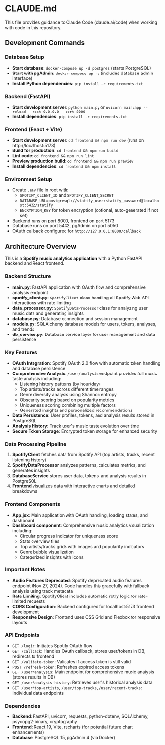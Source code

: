 # CLAUDE.md

This file provides guidance to Claude Code (claude.ai/code) when working with code in this repository.

## Development Commands

### Database Setup
- **Start database**: `docker-compose up -d postgres` (starts PostgreSQL)
- **Start with pgAdmin**: `docker-compose up -d` (includes database admin interface)
- **Install Python dependencies**: `pip install -r requirements.txt`

### Backend (FastAPI)
- **Start development server**: `python main.py` or `uvicorn main:app --reload --host 0.0.0.0 --port 8000`
- **Install dependencies**: `pip install -r requirements.txt`

### Frontend (React + Vite)
- **Start development server**: `cd frontend && npm run dev` (runs on http://localhost:5173)
- **Build for production**: `cd frontend && npm run build`
- **Lint code**: `cd frontend && npm run lint`
- **Preview production build**: `cd frontend && npm run preview`
- **Install dependencies**: `cd frontend && npm install`

### Environment Setup
- Create `.env` file in root with:
  - `SPOTIFY_CLIENT_ID` and `SPOTIFY_CLIENT_SECRET`
  - `DATABASE_URL=postgresql://statify_user:statify_password@localhost:5432/statify`
  - `ENCRYPTION_KEY` for token encryption (optional, auto-generated if not set)
- Backend runs on port 8000, frontend on port 5173
- Database runs on port 5432, pgAdmin on port 5050
- OAuth callback configured for `http://127.0.0.1:8000/callback`

## Architecture Overview

This is a **Spotify music analytics application** with a Python FastAPI backend and React frontend.

### Backend Structure
- **main.py**: FastAPI application with OAuth flow and comprehensive analysis endpoint
- **spotify_client.py**: `SpotifyClient` class handling all Spotify Web API interactions with rate limiting  
- **data_processor.py**: `SpotifyDataProcessor` class for analyzing user music data and generating insights
- **database.py**: Database connection and session management
- **models.py**: SQLAlchemy database models for users, tokens, analyses, and trends
- **db_service.py**: Database service layer for user management and data persistence

### Key Features
- **OAuth Integration**: Spotify OAuth 2.0 flow with automatic token handling and database persistence
- **Comprehensive Analysis**: `/user/analysis` endpoint provides full music taste analysis including:
  - Listening history patterns (by hour/day)
  - Top artists/tracks across different time ranges
  - Genre diversity analysis using Shannon entropy
  - Obscurity scoring based on popularity metrics
  - Uniqueness scoring combining multiple factors
  - Generated insights and personalized recommendations
- **Data Persistence**: User profiles, tokens, and analysis results stored in PostgreSQL
- **Analysis History**: Track user's music taste evolution over time
- **Secure Token Storage**: Encrypted token storage for enhanced security

### Data Processing Pipeline
1. **SpotifyClient** fetches data from Spotify API (top artists, tracks, recent listening history)
2. **SpotifyDataProcessor** analyzes patterns, calculates metrics, and generates insights
3. **DatabaseService** stores user data, tokens, and analysis results in PostgreSQL
4. **Frontend** visualizes data with interactive charts and detailed breakdowns

### Frontend Components
- **App.jsx**: Main application with OAuth handling, loading states, and dashboard
- **Dashboard component**: Comprehensive music analytics visualization including:
  - Circular progress indicator for uniqueness score
  - Stats overview tiles
  - Top artists/tracks grids with images and popularity indicators
  - Genre bubble visualization
  - Categorized insights with icons

### Important Notes
- **Audio Features Deprecated**: Spotify deprecated audio features endpoint (Nov 27, 2024). Code handles this gracefully with fallback analysis using track metadata
- **Rate Limiting**: SpotifyClient includes automatic retry logic for rate-limited requests
- **CORS Configuration**: Backend configured for localhost:5173 frontend development
- **Responsive Design**: Frontend uses CSS Grid and Flexbox for responsive layouts

### API Endpoints
- `GET /login`: Initiates Spotify OAuth flow
- `GET /callback`: Handles OAuth callback, stores user/tokens in DB, redirects to frontend
- `GET /validate-token`: Validates if access token is still valid
- `POST /refresh-token`: Refreshes expired access tokens
- `GET /user/analysis`: Main endpoint for comprehensive music analysis (stores results in DB)
- `GET /user/analysis-history`: Retrieves user's historical analysis data
- `GET /user/top-artists`, `/user/top-tracks`, `/user/recent-tracks`: Individual data endpoints

### Dependencies
- **Backend**: FastAPI, uvicorn, requests, python-dotenv, SQLAlchemy, psycopg2-binary, cryptography
- **Frontend**: React 19, Vite, recharts (for potential future chart enhancements)
- **Database**: PostgreSQL 15, pgAdmin 4 (via Docker)